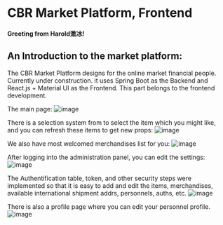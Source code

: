 # CBR Market Platform, Frontend

#### Greeting from Harold澂冰!

## An Introduction to the market platform:

The CBR Market Platform designs for the online market financial people. Currently under construction. it uses Spring Boot as the Backend and React.js + Material UI as the Frontend. This part belongs to the frontend development.

The main page:
![image](https://user-images.githubusercontent.com/68500948/148694735-db9e68cb-ddf1-4119-8340-90e3082cd789.png)

There is a selection system from to select the item which you might like, and you can refresh these items to get new props:
![image](https://user-images.githubusercontent.com/68500948/148694783-9f92a42f-c4ee-4cd3-aad9-625fc4eeacf5.png)

We also have most welcomed merchandises list for you:
![image](https://user-images.githubusercontent.com/68500948/148694811-3ed9a663-6e89-4f53-be14-902f1f2bfaf9.png)

After logging into the administration panel, you can edit the settings:
![image](https://user-images.githubusercontent.com/68500948/148694834-0bb40286-f48e-480b-ba34-c847d6f52669.png)

The Authentification table, token, and other security steps were implemented so that it is easy to add and edit the items, merchandises, available international shipment addrs, personnels, auths, etc.
![image](https://user-images.githubusercontent.com/68500948/148694912-4daa5ced-7d7c-4622-968c-1365d1d126df.png)

There is also a profile page where you can edit your personnel profile.
![image](https://user-images.githubusercontent.com/68500948/148694932-5e1f8db4-39a0-4706-b868-9f3b606a4d5c.png)
